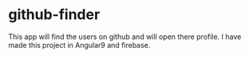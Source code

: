 # github-finder
This app will find the users on github and will open there profile. I have made this project in Angular9 and firebase.
